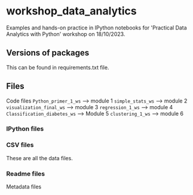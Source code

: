 # workshop_data_analytics

Examples and hands-on practice in IPython notebooks for 'Practical Data Analytics with Python' workshop on 18/10/2023. 

## Versions of packages
This can be found in requirements.txt file.

## Files
Code files
`Python_primer_1_ws` --> module 1
`simple_stats_ws` --> module 2
`visualization_final_ws` --> module 3
`regression_1_ws` --> module 4
`Classification_diabetes_ws` --> Module 5
`clustering_1_ws` --> module 6

### IPython files

### CSV files
These are all the data files.

### Readme files
Metadata files
